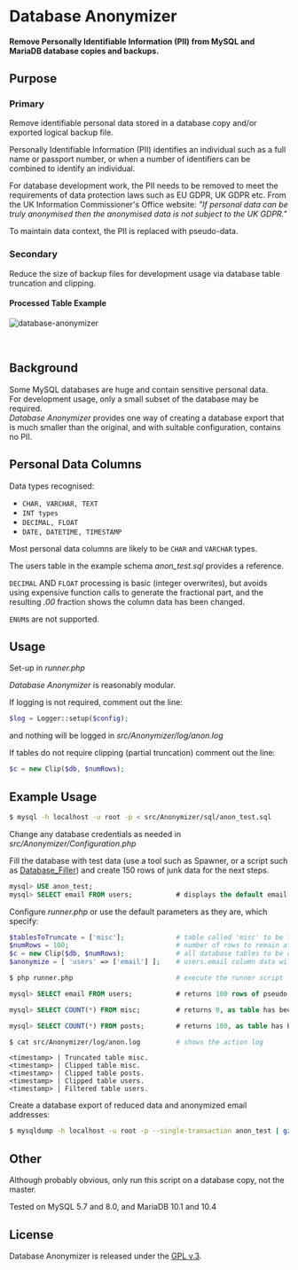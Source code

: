 
# Database Anonymizer

#### Remove Personally Identifiable Information (PII) from MySQL and MariaDB database copies and backups.


## Purpose

### Primary

Remove identifiable personal data stored in a database copy and/or exported logical backup file.

Personally Identifiable Information (PII) identifies an individual such as a full name or passport number, or when a number of identifiers can be combined to identify an individual.

For database development work, the PII needs to be removed to meet the requirements of data protection laws such as EU GDPR, UK GDPR etc. From the UK Information Commissioner's Office website: *"If personal data can be truly anonymised then the anonymised data is not subject to the UK GDPR."*

To maintain data context, the PII is replaced with pseudo-data.

### Secondary

Reduce the size of backup files for development usage via database table truncation and clipping.

#### Processed Table Example

[1]: https://tinram.github.io/images/database-anonymizer.png
![database-anonymizer][1]

<br>

## Background

Some MySQL databases are huge and contain sensitive personal data.  
For development usage, only a small subset of the database may be required.  
*Database Anonymizer* provides one way of creating a database export that is much smaller than the original, and with suitable configuration, contains no PII.


## Personal Data Columns

Data types recognised:

+ `CHAR, VARCHAR, TEXT`
+ `INT types`
+ `DECIMAL, FLOAT`
+ `DATE, DATETIME, TIMESTAMP`

Most personal data columns are likely to be `CHAR` and `VARCHAR` types.

The users table in the example schema *anon_test.sql* provides a reference.

`DECIMAL` AND `FLOAT` processing is basic (integer overwrites), but avoids using expensive function calls to generate the fractional part, and the resulting *.00* fraction shows the column data has been changed.

`ENUM`s are not supported.


## Usage

Set-up in *runner.php*

*Database Anonymizer* is reasonably modular.

If logging is not required, comment out the line:

```php
$log = Logger::setup($config);
```

and nothing will be logged in *src/Anonymizer/log/anon.log*

If tables do not require clipping (partial truncation) comment out the line:

```php
$c = new Clip($db, $numRows);
```


## Example Usage

```bash
$ mysql -h localhost -u root -p < src/Anonymizer/sql/anon_test.sql
```

Change any database credentials as needed in *src/Anonymizer/Configuration.php*

Fill the database with test data (use a tool such as Spawner, or a script such as [Database_Filler](https://github.com/Tinram/Database-Filler)) and create 150 rows of junk data for the next steps.

```sql
mysql> USE anon_test;
mysql> SELECT email FROM users;           # displays the default email column data
```

Configure *runner.php* or use the default parameters as they are, which specify:

```php
$tablesToTruncate = ['misc'];             # table called 'misc' to be truncated (wiped, preserving table schema)
$numRows = 100;                           # number of rows to remain after clipping (reduced table rows, i.e. partial truncation)
$c = new Clip($db, $numRows);             # all database tables to be clipped
$anonymize = [ 'users' => ['email'] ];    # users.email column data will be anonymized/obliterated
```

```bash
$ php runner.php                          # execute the runner script
```

```sql
mysql> SELECT email FROM users;           # returns 100 rows of pseudo email addresses

mysql> SELECT COUNT(*) FROM misc;         # returns 0, as table has been truncated

mysql> SELECT COUNT(*) FROM posts;        # returns 100, as table has been clipped
```

```bash
$ cat src/Anonymizer/log/anon.log         # shows the action log
```

    <timestamp> | Truncated table misc.
    <timestamp> | Clipped table misc.
    <timestamp> | Clipped table posts.
    <timestamp> | Clipped table users.
    <timestamp> | Filtered table users.

Create a database export of reduced data and anonymized email addresses:

```bash
$ mysqldump -h localhost -u root -p --single-transaction anon_test | gzip -9 > anon_test_reduced.sql.gz
```


## Other

Although probably obvious, only run this script on a database copy, not the master.

Tested on MySQL 5.7 and 8.0, and MariaDB 10.1 and 10.4


## License

Database Anonymizer is released under the [GPL v.3](https://www.gnu.org/licenses/gpl-3.0.html).
